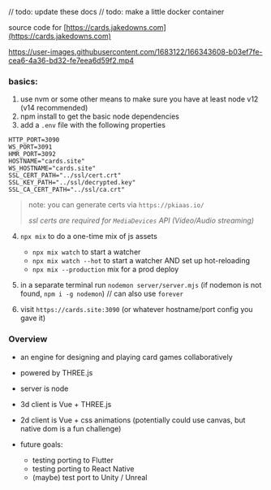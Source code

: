 // todo: update these docs
// todo: make a little docker container

source code for [https://cards.jakedowns.com](https://cards.jakedowns.com)


https://user-images.githubusercontent.com/1683122/166343608-b03ef7fe-cea6-4a36-bd32-fe7eea6d59f2.mp4


### basics:

1. use nvm or some other means to make sure you have at least node v12 (v14 recommended)
2. npm install to get the basic node dependencies
3. add a `.env` file with the following properties

  ```
  HTTP_PORT=3090
  WS_PORT=3091
  HMR_PORT=3092
  HOSTNAME="cards.site"
  WS_HOSTNAME="cards.site"
  SSL_CERT_PATH="../ssl/cert.crt"
  SSL_KEY_PATH="../ssl/decrypted.key"
  SSL_CA_CERT_PATH="../ssl/ca.crt"
  ```
  > note: you can generate certs via `https://pkiaas.io/`
  >
  > _ssl certs are required for `MediaDevices` API (Video/Audio streaming)_

4. `npx mix` to do a one-time mix of js assets

   - `npx mix watch` to start a watcher
   - `npx mix watch --hot` to start a watcher AND set up hot-reloading
   - `npx mix --production` mix for a prod deploy

5. in a separate terminal run `nodemon server/server.mjs` (if nodemon is not found, `npm i -g nodemon`) // can also use `forever`
6. visit `https://cards.site:3090` (or whatever hostname/port config you gave it)


### Overview

- an engine for designing and playing card games collaboratively
- powered by THREE.js

- server is node
- 3d client is Vue + THREE.js
- 2d client is Vue + css animations (potentially could use canvas, but native dom is a fun challenge)

- future goals:
  - testing porting to Flutter
  - testing porting to React Native
  - (maybe) test port to Unity / Unreal

